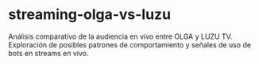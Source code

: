 # streaming-olga-vs-luzu
Análisis comparativo de la audiencia en vivo entre OLGA y LUZU TV. Exploración de posibles patrones de comportamiento y señales de uso de bots en streams en vivo.
